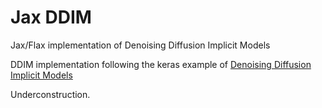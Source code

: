 # Jax DDIM
Jax/Flax implementation of Denoising Diffusion Implicit Models

DDIM implementation following the keras example of [Denoising Diffusion Implicit Models](https://keras.io/examples/generative/ddim/)

Underconstruction.
